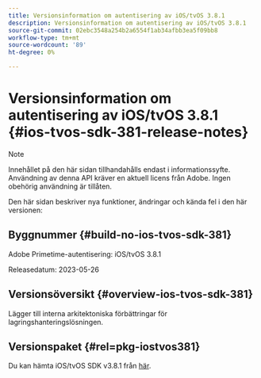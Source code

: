 ```yaml
---
title: Versionsinformation om autentisering av iOS/tvOS 3.8.1
description: Versionsinformation om autentisering av iOS/tvOS 3.8.1
source-git-commit: 02ebc3548a254b2a6554f1ab34afbb3ea5f09bb8
workflow-type: tm+mt
source-wordcount: '89'
ht-degree: 0%

---
```


# Versionsinformation om autentisering av iOS/tvOS 3.8.1 {#ios-tvos-sdk-381-release-notes}

>[!NOTE]
>
>Innehållet på den här sidan tillhandahålls endast i informationssyfte. Användning av denna API kräver en aktuell licens från Adobe. Ingen obehörig användning är tillåten.

Den här sidan beskriver nya funktioner, ändringar och kända fel i den här versionen:

## Byggnummer {#build-no-ios-tvos-sdk-381}

Adobe Primetime-autentisering: iOS/tvOS 3.8.1

Releasedatum: 2023-05-26



## Versionsöversikt {#overview-ios-tvos-sdk-381}

Lägger till interna arkitektoniska förbättringar för lagringshanteringslösningen.

## Versionspaket {#rel=pkg-iostvos381}

Du kan hämta iOS/tvOS SDK v3.8.1 från [här](https://tve.zendesk.com/hc/en-us/articles/204963209).
